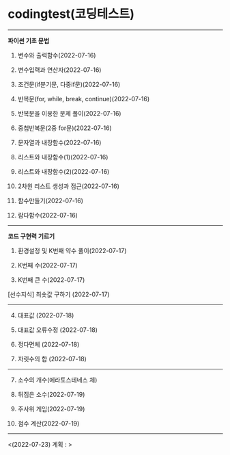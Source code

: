 # codingtest(코딩테스트)

---
**파이썬 기초 문법**

1. 변수와 출력함수(2022-07-16)

2. 변수입력과 연산자(2022-07-16)

3. 조건문(if분기문, 다중if문)(2022-07-16)

4. 반복문(for, while, break, continue)(2022-07-16)

5. 반복문을 이용한 문제 풀이(2022-07-16)

6. 중첩반복문(2중 for문)(2022-07-16)

7. 문자열과 내장함수(2022-07-16)

8. 리스트와 내장함수(1)(2022-07-16)

9. 리스트와 내장함수(2)(2022-07-16)

10. 2차원 리스트 생성과 접근(2022-07-16)

11. 함수만들기(2022-07-16)

12. 람다함수(2022-07-16)

---
**코드 구현력 기르기**

1. 환경설정 및 K번째 약수 풀이(2022-07-17)

2. K번째 수(2022-07-17)

3. K번째 큰 수(2022-07-17)

[선수지식] 최솟값 구하기 (2022-07-17)

---

4. 대표값 (2022-07-18)

4. 대표값 오류수정 (2022-07-18)

5. 정다면체 (2022-07-18)

6. 자릿수의 합 (2022-07-18)

---

7. 소수의 개수(에라토스테네스 체)

8. 뒤집은 소수(2022-07-19)

9. 주사위 게임(2022-07-19)

10. 점수 계산(2022-07-19)
---

<(2022-07-23) 계획 : >
